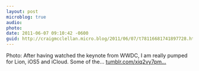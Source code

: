 ```yaml
---
layout: post
microblog: true
audio: 
photo: 
date: 2011-06-07 09:10:42 -0600
guid: http://craigmcclellan.micro.blog/2011/06/07/t78116681741897728.html
---
```

Photo: After having watched the keynote from WWDC, I am really pumped for Lion, iOS5 and iCloud. Some of the... [tumblr.com/xiq2vy7pm...](http://tumblr.com/xiq2vy7pmm)

